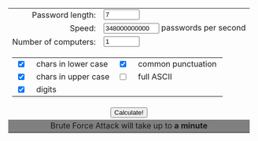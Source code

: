 <form method="POST">
  <table width="500" cellspacing="0" cellpadding="3" border="0" align="center">
    <tbody><tr> 
      <td align="right">Password length:</td>
      <td> 
        <input type="text" id="len" size="6" value="7" data-cip-id="len"></td>
    </tr>
    <tr> 
      <td align="right">Speed:</td>
      <td> 
        <input type="text" id="speed" size="11" value="348000000000" name="T1" data-cip-id="speed"> passwords per second</td>
    </tr>
    <tr> 
      <td height="25" align="right">Number of computers: </td>
      <td> 
        <input type="text" id="pcn" size="6" value="1" name="T2" data-cip-id="pcn"></td>
    </tr>
    <tr align="center"> 
      <td colspan="2" height="12"> 
        <table width="400" cellspacing="0" cellpadding="3" border="0">
          <tbody><tr> 
            <td width="25"> <input type="checkbox" name="cslwr" value="ON" checked=""></td>
            <td>chars in lower case&nbsp;</td>
            <td width="25"> <input type="checkbox" name="cssymb" value="ON" checked=""></td>
            <td>common punctuation&nbsp;</td>
          </tr>
          <tr> 
            <td width="25"> <input type="checkbox" name="csuppr" value="ON" checked=""></td>
            <td>chars in upper case</td>
            <td width="25"> <input type="checkbox" name="csascii" value="ON"></td>
            <td>full ASCII</td>
          </tr>
          <tr> 
            <td width="25" height="25"> 
              <input type="checkbox" name="csdigits" value="ON" checked=""></td>
            <td colspan="3">digits&nbsp;</td>
          </tr>
        </tbody></table></td>
    </tr>
    <tr align="center"> 
      <td colspan="2" height="5"> 
        <input type="button" value="Calculate!" onclick="doit();"></td>
    </tr>
    <tr bgcolor="gray" align="center"> 
      <td colspan="2" height="6">Brute Force Attack 
        will take up to <strong><span id="result2"> a minute</span></strong></td>
    </tr>
  </tbody></table>
</form>
<script>
function doit() {
    var n = parseInt(document.all.item("len").value);
    var speedS = document.all.item("speed").value;
    speedS = speedS.replace(",", "");
    var speed = parseFloat(speedS);
    var pcn = parseInt(document.all.item("pcn").value);
    var cslen = 0;
    if (document.all.item("cslwr").checked)
        cslen += 26;
    if (document.all.item("csuppr").checked)
        cslen += 26;
    if (document.all.item("csdigits").checked)
        cslen += 10;
    if (document.all.item("cssymb").checked)
        cslen += 12;
    if (document.all.item("csascii").checked)
        cslen = 188;

    var t = Math.pow(cslen, n) / speed / pcn;
    var s;
    console.log(t)
    if (t < 60)
        s = " a minute";
    else {
        t /= 60;
        if (t < 180)
            s = Math.ceil(t).toString() + " minutes";
        else {
            t /= 60;
            if (t < 72)
                s = Math.ceil(t).toString() + " hours";
            else {
                t /= 24;
                if (t < 90)
                    s = Math.ceil(t).toString() + " days";

                else {
                    t /= 30;
                    if (t < 36)
                        s = Math.ceil(t).toString() + " months";
                    else {
                        t /= 12;
                        s = Math.ceil(t).toString() + " years";
                    }
                }

            }
        }
    }


    document.all.item("result2").innerHTML = s;
}
</script>
